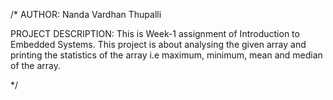 /* AUTHOR: Nanda Vardhan Thupalli

  PROJECT DESCRIPTION:
        This is Week-1 assignment of Introduction to Embedded Systems.
        This project is about analysing the given array and printing
        the statistics of the array i.e maximum, minimum, mean and median
        of the array.

 */
